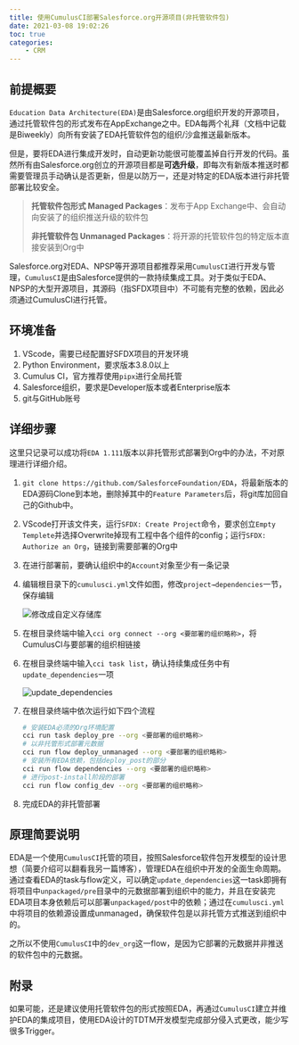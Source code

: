 ```yaml
---
title: 使用CumulusCI部署Salesforce.org开源项目(非托管软件包)
date: 2021-03-08 19:02:26
toc: true
categories:
    - CRM
---
```


## 前提概要

`Education Data Architecture(EDA)`是由Salesforce.org组织开发的开源项目，通过托管软件包的形式发布在AppExchange之中。EDA每两个礼拜（文档中记载是Biweekly）向所有安装了EDA托管软件包的组织/沙盒推送最新版本。
<!-- more -->
但是，要将EDA进行集成开发时，自动更新功能很可能覆盖掉自行开发的代码。虽然所有由Salesforce.org创立的开源项目都是**可选升级**，即每次有新版本推送时都需要管理员手动确认是否更新，但是以防万一，还是对特定的EDA版本进行非托管部署比较安全。

> **托管软件包形式 Managed Packages**：发布于App Exchange中、会自动向安装了的组织推送升级的软件包
>
> **非托管软件包 Unmanaged Packages**：将开源的托管软件包的特定版本直接安装到Org中

Salesforce.org对EDA、NPSP等开源项目都推荐采用`CumulusCI`进行开发与管理，`CumulusCI`是由Salesforce提供的一款持续集成工具。对于类似于EDA、NPSP的大型开源项目，其源码（指SFDX项目中）不可能有完整的依赖，因此必须通过CumulusCI进行托管。

## 环境准备

1. VScode，需要已经配置好SFDX项目的开发环境
2. Python Environment，要求版本3.8.0以上
3. Cumulus CI，官方推荐使用`pipx`进行全局托管
4. Salesforce组织，要求是Developer版本或者Enterprise版本
5. git与GitHub账号

## 详细步骤

这里只记录可以成功将`EDA 1.111`版本以非托管形式部署到Org中的办法，不对原理进行详细介绍。

1. `git clone https://github.com/SalesforceFoundation/EDA`，将最新版本的EDA源码Clone到本地，删除掉其中的`Feature Parameters`后，将git库加回自己的Github中。

2. VScode打开该文件夹，运行`SFDX: Create Project`命令，要求创立`Empty Templete`并选择Overwrite掉现有工程中各个组件的config；运行`SFDX: Authorize an Org`，链接到需要部署的Org中

3. 在进行部署前，要确认组织中的`Account`对象至少有一条记录

4. 编辑根目录下的`cumulusci.yml`文件如图，修改`project→dependencies`一节，保存编辑

   ![修改成自定义存储库](/images/image-20210403002447907.png)

5. 在根目录终端中输入`cci org connect --org <要部署的组织略称>`，将CumulusCI与要部署的组织相链接

6. 在根目录终端中输入`cci task list`，确认持续集成任务中有`update_dependencies`一项

   ![update_dependencies](https://656e-env-iybewaod-1257393063.tcb.qcloud.la/image-20210308183915568.png)

7. 在根目录终端中依次运行如下四个流程

   ```bash
   # 安装EDA必须的Org环境配置
   cci run task deploy_pre --org <要部署的组织略称>
   # 以非托管形式部署元数据
   cci run flow deploy_unmanaged --org <要部署的组织略称>
   # 安装所有EDA依赖，包括deploy_post的部分
   cci run flow dependencies --org <要部署的组织略称> 
   # 进行post-install阶段的部署
   cci run flow config_dev --org <要部署的组织略称> 
   ```

8. 完成EDA的非托管部署

## 原理简要说明

EDA是一个使用`CumulusCI`托管的项目，按照Salesforce软件包开发模型的设计思想（简要介绍可以翻看我另一篇博客），管理EDA在组织中开发的全面生命周期。通过查看EDA的task与flow定义，可以确定`update_dependencies`这一task即拥有将项目中`unpackaged/pre`目录中的元数据部署到组织中的能力，并且在安装完EDA项目本身依赖后可以部署`unpackaged/post`中的依赖；通过在`cumulusci.yml`中将项目的依赖源设置成unmanaged，确保软件包是以非托管方式推送到组织中的。

之所以不使用`CumulusCI`中的`dev_org`这一flow，是因为它部署的元数据并非推送的软件包中的元数据。

## 附录

如果可能，还是建议使用托管软件包的形式按照EDA，再通过`CumulusCI`建立并维护EDA的集成项目，使用EDA设计的TDTM开发模型完成部分侵入式更改，能少写很多Trigger。